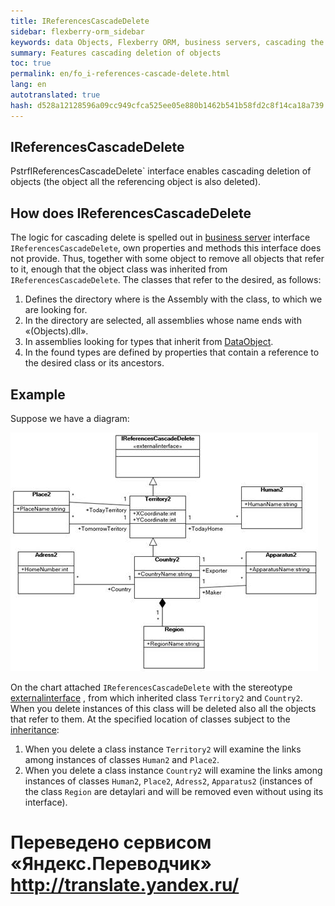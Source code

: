 ```yaml
--- 
title: IReferencesCascadeDelete 
sidebar: flexberry-orm_sidebar 
keywords: data Objects, Flexberry ORM, business servers, cascading the deletion of objects 
summary: Features cascading deletion of objects 
toc: true 
permalink: en/fo_i-references-cascade-delete.html 
lang: en 
autotranslated: true 
hash: d528a12128596a09cc949cfca525ee05e880b1462b541b58fd2c8f14ca18a739 
--- 
```


## IReferencesCascadeDelete 

PstrfIReferencesCascadeDelete` interface enables cascading deletion of objects (the object all the referencing object is also deleted). 

## How does IReferencesCascadeDelete 

The logic for cascading delete is spelled out in [business server](fo_bs-wrapper.html) interface `IReferencesCascadeDelete`, own properties and methods this interface does not provide. Thus, together with some object to remove all objects that refer to it, enough that the object class was inherited from `IReferencesCascadeDelete`. 
The classes that refer to the desired, as follows: 

1. Defines the directory where is the Assembly with the class, to which we are looking for. 
2. In the directory are selected, all assemblies whose name ends with «(Objects).dll». 
3. In assemblies looking for types that inherit from [DataObject](fo_data-object.html). 
4. In the found types are defined by properties that contain a reference to the desired class or its ancestors. 

## Example 

Suppose we have a diagram: 

![](/images/pages/products/flexberry-orm/i-references-cascade-delete/i-references-cascade-delete.png) 

On the chart attached `IReferencesCascadeDelete` with the stereotype [externalinterface](fd_external-interface.html) , from which inherited class `Territory2` and `Country2`. When you delete instances of this class will be deleted also all the objects that refer to them. 
At the specified location of classes subject to the [inheritance](fd_inheritance.html): 
1. When you delete a class instance `Territory2` will examine the links among instances of classes `Human2` and `Place2`. 
2. When you delete a class instance `Country2` will examine the links among instances of classes `Human2`, `Place2`, `Adress2`, `Apparatus2` (instances of the class `Region` are detaylari and will be removed even without using its interface). 



 # Переведено сервисом «Яндекс.Переводчик» http://translate.yandex.ru/